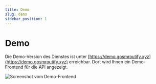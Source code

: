 ```yaml
---
title: Demo
slug: demo
sidebar_position: 1
---
```


# Demo

Die Demo-Version des Dienstes ist unter [https://demo.gosmroutify.xyz](https://demo.gosmroutify.xyz) erreichbar. Dort
wird Ihnen ein Demo-Frontend für die API angezeigt.

![Screenshot vom Demo-Frontend](/img/screenshot.png)